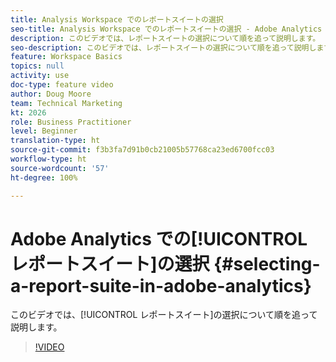 ```yaml
---
title: Analysis Workspace でのレポートスイートの選択
seo-title: Analysis Workspace でのレポートスイートの選択 - Adobe Analytics
description: このビデオでは、レポートスイートの選択について順を追って説明します。
seo-description: このビデオでは、レポートスイートの選択について順を追って説明します。 - Adobe Analytics
feature: Workspace Basics
topics: null
activity: use
doc-type: feature video
author: Doug Moore
team: Technical Marketing
kt: 2026
role: Business Practitioner
level: Beginner
translation-type: ht
source-git-commit: f3b3fa7d91b0cb21005b57768ca23ed6700fcc03
workflow-type: ht
source-wordcount: '57'
ht-degree: 100%

---
```



# Adobe Analytics での[!UICONTROL レポートスイート]の選択 {#selecting-a-report-suite-in-adobe-analytics}

このビデオでは、[!UICONTROL レポートスイート]の選択について順を追って説明します。

>[!VIDEO](https://video.tv.adobe.com/v/23967/?quality=12)
